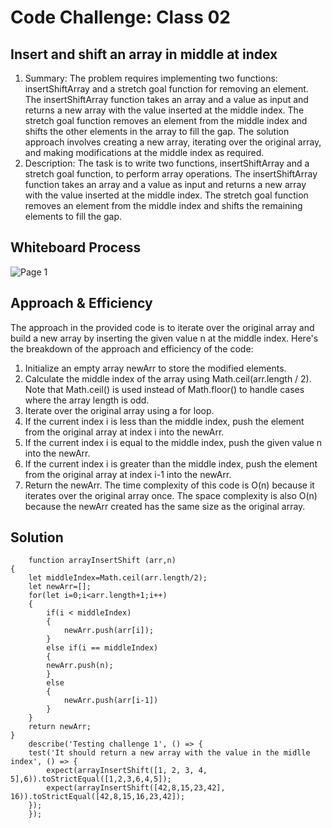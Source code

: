 # Code Challenge: Class 02
## Insert and shift an array in middle at index

1.   Summary:
                The problem requires implementing two functions: insertShiftArray and a stretch goal function for removing an element. The insertShiftArray function takes an array and a value as input and returns a new array with the value inserted at the middle index. The stretch goal function removes an element from the middle index and shifts the other elements in the array to fill the gap. The solution approach involves creating a new array, iterating over the original array, and making modifications at the middle index as required.
2. Description:
                The task is to write two functions, insertShiftArray and a stretch goal function, to perform array operations. The insertShiftArray function takes an array and a value as input and returns a new array with the value inserted at the middle index. The stretch goal function removes an element from the middle index and shifts the remaining elements to fill the gap.



## Whiteboard Process
![Page 1](https://i.ibb.co/m4NvyYV/Shift-Array.jpg)


## Approach & Efficiency
The approach in the provided code is to iterate over the original array and build a new array by inserting the given value n at the middle index. Here's the breakdown of the approach and efficiency of the code:

1. Initialize an empty array newArr to store the modified elements.
2. Calculate the middle index of the array using Math.ceil(arr.length / 2). Note that Math.ceil() is used instead of Math.floor() to handle cases where the array length is odd.
3. Iterate over the original array using a for loop.
4. If the current index i is less than the middle index, push the element from the original array at index i into the newArr.
5. If the current index i is equal to the middle index, push the given value n into the newArr.
6. If the current index i is greater than the middle index, push the element from the original array at index i-1 into the newArr.
7. Return the newArr.
    The time complexity of this code is O(n) because it iterates over the original array once. The space complexity is also O(n) because the newArr created has the same size as the original array.

## Solution
        function arrayInsertShift (arr,n)
    {
        let middleIndex=Math.ceil(arr.length/2);
        let newArr=[];
        for(let i=0;i<arr.length+1;i++)
        {
            if(i < middleIndex)
            {
                newArr.push(arr[i]);
            }
            else if(i == middleIndex)
            {
            newArr.push(n);
            }
            else
            {
                newArr.push(arr[i-1])
            }
        }
        return newArr;
    }
        describe('Testing challenge 1', () => {
        test('It should return a new array with the value in the midlle index', () => {
            expect(arrayInsertShift([1, 2, 3, 4, 5],6)).toStrictEqual([1,2,3,6,4,5]);
            expect(arrayInsertShift([42,8,15,23,42], 16)).toStrictEqual([42,8,15,16,23,42]);
        });
        });
